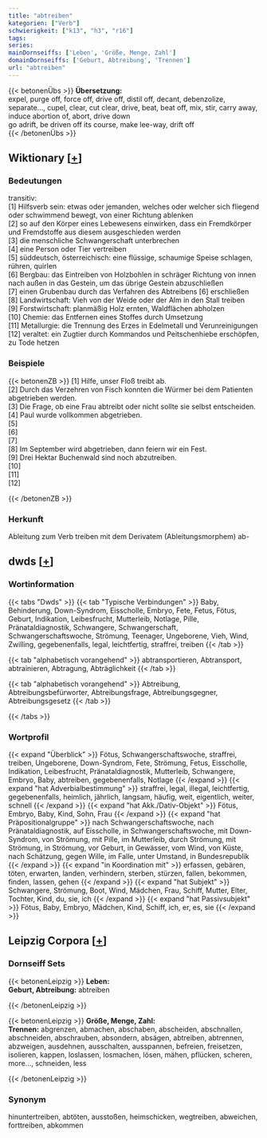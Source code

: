 ```yaml
---
title: "abtreiben"
kategorien: ["Verb"]
schwierigkeit: ["k13", "h3", "r16"]
tags:
series:
mainDornseiffs: ['Leben', 'Größe, Menge, Zahl']
domainDornseiffs: ['Geburt, Abtreibung', 'Trennen']
url: "abtreiben"
---
```


{{< betonenÜbs >}}
**Übersetzung:**  
expel, purge off, force off, drive off, distil off, decant, debenzolize, separate..., cupel, clear, cut clear, drive, beat, beat  off, mix, stir, carry  away, induce  abortion of, abort, drive  down  
go adrift, be driven off its course, make lee-way, drift off  
{{< /betonenÜbs >}}

## Wiktionary [[+](https://de.wiktionary.org/wiki/abtreiben)]

### Bedeutungen
transitiv:  
[1] Hilfsverb sein: etwas oder jemanden, welches oder welcher sich fliegend oder schwimmend bewegt, von einer Richtung ablenken  
[2] so auf den Körper eines Lebewesens einwirken, dass ein Fremdkörper und Fremdstoffe aus diesem ausgeschieden werden  
[3] die menschliche Schwangerschaft unterbrechen  
[4] eine Person oder Tier vertreiben  
[5] süddeutsch, österreichisch: eine flüssige, schaumige Speise schlagen, rühren, quirlen  
[6] Bergbau: das Eintreiben von Holzbohlen in schräger Richtung von innen nach außen in das Gestein, um das übrige Gestein abzuschließen  
[7] einen Grubenbau durch das Verfahren des Abtreibens [6] erschließen  
[8] Landwirtschaft: Vieh von der Weide oder der Alm in den Stall treiben  
[9] Forstwirtschaft: planmäßig Holz ernten, Waldflächen abholzen  
[10] Chemie: das Entfernen eines Stoffes durch Umsetzung  
[11] Metallurgie: die Trennung des Erzes in Edelmetall und Verunreinigungen  
[12] veraltet: ein Zugtier durch Kommandos und Peitschenhiebe erschöpfen, zu Tode hetzen  

### Beispiele
{{< betonenZB >}}
[1] Hilfe, unser Floß treibt ab.  
[2] Durch das Verzehren von Fisch konnten die Würmer bei dem Patienten abgetrieben werden.  
[3] Die Frage, ob eine Frau abtreibt oder nicht sollte sie selbst entscheiden.  
[4] Paul wurde vollkommen abgetrieben.  
[5]  
[6]  
[7]  
[8] Im September wird abgetrieben, dann feiern wir ein Fest.  
[9] Drei Hektar Buchenwald sind noch abzutreiben.  
[10]  
[11]  
[12]  

{{< /betonenZB >}}
### Herkunft
Ableitung zum Verb treiben mit dem Derivatem (Ableitungsmorphem) ab-  



## dwds [[+](https://www.dwds.de/wb/abtreiben)]

### Wortinformation
{{< tabs "Dwds" >}}
{{< tab "Typische Verbindungen" >}}
Baby, Behinderung, Down-Syndrom, Eisscholle, Embryo, Fete, Fetus, Fötus, Geburt, Indikation, Leibesfrucht, Mutterleib, Notlage, Pille, Pränataldiagnostik, Schwangere, Schwangerschaft, Schwangerschaftswoche, Strömung, Teenager, Ungeborene, Vieh, Wind, Zwilling, gegebenenfalls, legal, leichtfertig, straffrei, treiben
{{< /tab >}}

{{< tab "alphabetisch vorangehend" >}}
abtransportieren, Abtransport, abtrainieren, Abtragung, Abträglichkeit
{{< /tab >}}

{{< tab "alphabetisch vorangehend" >}}
Abtreibung, Abtreibungsbefürworter, Abtreibungsfrage, Abtreibungsgegner, Abtreibungsgesetz
{{< /tab >}}

{{< /tabs >}}

### Wortprofil
{{< expand "Überblick" >}} Fötus, Schwangerschaftswoche, straffrei, treiben, Ungeborene, Down-Syndrom, Fete, Strömung, Fetus, Eisscholle, Indikation, Leibesfrucht, Pränataldiagnostik, Mutterleib, Schwangere, Embryo, Baby, abtreiben, gegebenenfalls, Notlage {{< /expand >}}
{{< expand "hat Adverbialbestimmung" >}} straffrei, legal, illegal, leichtfertig, gegebenenfalls, heimlich, jährlich, langsam, häufig, weit, eigentlich, weiter, schnell {{< /expand >}}
{{< expand "hat Akk./Dativ-Objekt" >}} Fötus, Embryo, Baby, Kind, Sohn, Frau {{< /expand >}}
{{< expand "hat Präpositionalgruppe" >}} nach Schwangerschaftswoche, nach Pränataldiagnostik, auf Eisscholle, in Schwangerschaftswoche, mit Down-Syndrom, von Strömung, mit Pille, im Mutterleib, durch Strömung, mit Strömung, in Strömung, vor Geburt, in Gewässer, vom Wind, von Küste, nach Schätzung, gegen Wille, im Falle, unter Umstand, in Bundesrepublik {{< /expand >}}
{{< expand "in Koordination mit" >}} erfassen, gebären, töten, erwarten, landen, verhindern, sterben, stürzen, fallen, bekommen, finden, lassen, gehen {{< /expand >}}
{{< expand "hat Subjekt" >}} Schwangere, Strömung, Boot, Wind, Mädchen, Frau, Schiff, Mutter, Elter, Tochter, Kind, du, sie, ich {{< /expand >}}
{{< expand "hat Passivsubjekt" >}} Fötus, Baby, Embryo, Mädchen, Kind, Schiff, ich, er, es, sie {{< /expand >}}

## Leipzig Corpora [[+](https://corpora.uni-leipzig.de/en/res?word=abtreiben&corpusId=deu_newscrawl-public_2018)]

### Dornseiff Sets
{{< betonenLeipzig >}}
**Leben:**  
**Geburt, Abtreibung:** abtreiben  

{{< /betonenLeipzig >}}


{{< betonenLeipzig >}}
**Größe, Menge, Zahl:**  
**Trennen:** abgrenzen, abmachen, abschaben, abscheiden, abschnallen, abschneiden, abschrauben, absondern, absägen, abtreiben, abtrennen, abzweigen, ausdehnen, ausschalten, ausspannen, befreien, freisetzen, isolieren, kappen, loslassen, losmachen, lösen, mähen, pflücken, scheren, more..., schneiden, less  

{{< /betonenLeipzig >}}

### Synonym
hinuntertreiben, abtöten, ausstoßen, heimschicken, wegtreiben, abweichen, forttreiben, abkommen

